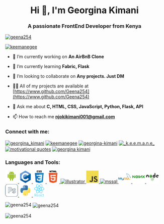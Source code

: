 <h1 align="center">Hi 👋, I'm Georgina Kimani</h1>
<h3 align="center">A passionate FrontEnd Developer from Kenya</h3>

<p align="left"> <a href="https://github.com/ryo-ma/github-profile-trophy"><img src="https://github-profile-trophy.vercel.app/?username=geena254" alt="geena254" /></a> </p>

<p align="left"> <a href="https://twitter.com/keemanegee" target="blank"><img src="https://img.shields.io/twitter/follow/keemanegee?logo=twitter&style=for-the-badge" alt="keemanegee" /></a> </p>

- 🔭 I’m currently working on **An AirBnB Clone**

- 🌱 I’m currently learning **Fabric, Flask**

- 👯 I’m looking to collaborate on **Any projects. Just DM**

- 👨‍💻 All of my projects are available at [https://www.github.com/Geena254](https://www.github.com/Geena254)

- 💬 Ask me about **C, HTML, CSS, JavaScript, Python, Flask, API**

- 📫 How to reach me **njokikimani001@gmail.com**

<h3 align="left">Connect with me:</h3>
<p align="left">
<a href="https://dev.to/georgina_kimani" target="blank"><img align="center" src="https://raw.githubusercontent.com/rahuldkjain/github-profile-readme-generator/master/src/images/icons/Social/devto.svg" alt="georgina_kimani" height="30" width="40" /></a>
<a href="https://twitter.com/keemanegee" target="blank"><img align="center" src="https://raw.githubusercontent.com/rahuldkjain/github-profile-readme-generator/master/src/images/icons/Social/twitter.svg" alt="keemanegee" height="30" width="40" /></a>
<a href="https://linkedin.com/in/georgina-kimani" target="blank"><img align="center" src="https://raw.githubusercontent.com/rahuldkjain/github-profile-readme-generator/master/src/images/icons/Social/linked-in-alt.svg" alt="georgina-kimani" height="30" width="40" /></a>
<a href="https://instagram.com/_k.e.e.m.a.n.e_" target="blank"><img align="center" src="https://raw.githubusercontent.com/rahuldkjain/github-profile-readme-generator/master/src/images/icons/Social/instagram.svg" alt="_k.e.e.m.a.n.e_" height="30" width="40" /></a>
<a href="https://www.youtube.com/c/motivational quotes" target="blank"><img align="center" src="https://raw.githubusercontent.com/rahuldkjain/github-profile-readme-generator/master/src/images/icons/Social/youtube.svg" alt="motivational quotes" height="30" width="40" /></a>
<a href="https://www.leetcode.com/georgina kimani" target="blank"><img align="center" src="https://raw.githubusercontent.com/rahuldkjain/github-profile-readme-generator/master/src/images/icons/Social/leet-code.svg" alt="georgina kimani" height="30" width="40" /></a>
</p>

<h3 align="left">Languages and Tools:</h3>
<p align="left"> <a href="https://developer.android.com" target="_blank" rel="noreferrer"> <img src="https://raw.githubusercontent.com/devicons/devicon/master/icons/android/android-original-wordmark.svg" alt="android" width="40" height="40"/> </a> <a href="https://www.cprogramming.com/" target="_blank" rel="noreferrer"> <img src="https://raw.githubusercontent.com/devicons/devicon/master/icons/c/c-original.svg" alt="c" width="40" height="40"/> </a> <a href="https://www.w3schools.com/css/" target="_blank" rel="noreferrer"> <img src="https://raw.githubusercontent.com/devicons/devicon/master/icons/css3/css3-original-wordmark.svg" alt="css3" width="40" height="40"/> </a> <a href="https://www.w3.org/html/" target="_blank" rel="noreferrer"> <img src="https://raw.githubusercontent.com/devicons/devicon/master/icons/html5/html5-original-wordmark.svg" alt="html5" width="40" height="40"/> </a> <a href="https://www.adobe.com/in/products/illustrator.html" target="_blank" rel="noreferrer"> <img src="https://www.vectorlogo.zone/logos/adobe_illustrator/adobe_illustrator-icon.svg" alt="illustrator" width="40" height="40"/> </a> <a href="https://developer.mozilla.org/en-US/docs/Web/JavaScript" target="_blank" rel="noreferrer"> <img src="https://raw.githubusercontent.com/devicons/devicon/master/icons/javascript/javascript-original.svg" alt="javascript" width="40" height="40"/> </a> <a href="https://www.microsoft.com/en-us/sql-server" target="_blank" rel="noreferrer"> <img src="https://www.svgrepo.com/show/303229/microsoft-sql-server-logo.svg" alt="mssql" width="40" height="40"/> </a> <a href="https://www.mysql.com/" target="_blank" rel="noreferrer"> <img src="https://raw.githubusercontent.com/devicons/devicon/master/icons/mysql/mysql-original-wordmark.svg" alt="mysql" width="40" height="40"/> </a> <a href="https://www.nginx.com" target="_blank" rel="noreferrer"> <img src="https://raw.githubusercontent.com/devicons/devicon/master/icons/nginx/nginx-original.svg" alt="nginx" width="40" height="40"/> </a> <a href="https://nodejs.org" target="_blank" rel="noreferrer"> <img src="https://raw.githubusercontent.com/devicons/devicon/master/icons/nodejs/nodejs-original-wordmark.svg" alt="nodejs" width="40" height="40"/> </a> <a href="https://www.photoshop.com/en" target="_blank" rel="noreferrer"> <img src="https://raw.githubusercontent.com/devicons/devicon/master/icons/photoshop/photoshop-line.svg" alt="photoshop" width="40" height="40"/> </a> <a href="https://www.python.org" target="_blank" rel="noreferrer"> <img src="https://raw.githubusercontent.com/devicons/devicon/master/icons/python/python-original.svg" alt="python" width="40" height="40"/> </a> <a href="https://reactjs.org/" target="_blank" rel="noreferrer"> <img src="https://raw.githubusercontent.com/devicons/devicon/master/icons/react/react-original-wordmark.svg" alt="react" width="40" height="40"/> </a> </p>


<p><img align="left" src="https://github-readme-stats.vercel.app/api/top-langs?username=geena254&show_icons=true&locale=en&layout=compact" alt="geena254" /></p>

<p>&nbsp;<img align="center" src="https://github-readme-stats.vercel.app/api?username=geena254&show_icons=true&locale=en" alt="geena254" /></p>

<p><img align="center" src="https://github-readme-streak-stats.herokuapp.com/?user=geena254&" alt="geena254" /></p>
